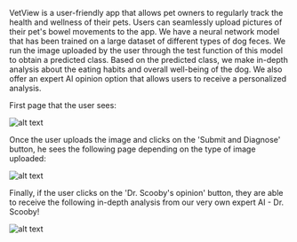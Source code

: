 VetView is a user-friendly app that allows pet owners to regularly track the health and wellness of their pets. Users can seamlessly upload pictures of their pet's bowel movements to the app. 
We have a neural network model that has been trained on a large dataset of different types of dog feces. We run the image uploaded by the user through the test function of this model to obtain a predicted class. 
Based on the predicted class, we make in-depth analysis about the eating habits and overall well-being of the dog. We also offer an expert AI opinion option that allows users to receive a personalized analysis.


First page that the user sees:

![alt text]([http://url/to/img.png](https://ibb.co/YdNpz5Z))

Once the user uploads the image and clicks on the 'Submit and Diagnose' button, he sees the following page depending on the type of image uploaded:

![alt text]([http://url/to/img.png](https://ibb.co/bXT8MJf))

Finally, if the user clicks on the 'Dr. Scooby's opinion' button, they are able to receive the following in-depth analysis from our very own expert AI - Dr. Scooby!

![alt text]([http://url/to/img.png](https://ibb.co/nMMh9zs))

